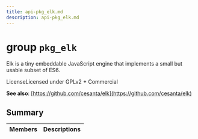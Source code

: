 ```yaml
---
title: api-pkg_elk.md
description: api-pkg_elk.md
---
```

# group `pkg_elk` 

Elk is a tiny embeddable JavaScript engine that implements a small but usable subset of ES6.

LicenseLicensed under GPLv2 + Commercial

**See also**: [https://github.com/cesanta/elk](https://github.com/cesanta/elk)

## Summary

 Members                        | Descriptions                                
--------------------------------|---------------------------------------------

